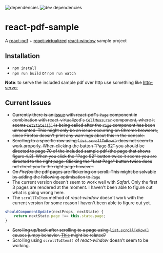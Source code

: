 ![dependencies](https://img.shields.io/david/michaeldzjap/react-pdf-sample.svg)
![dev dependencies](https://img.shields.io/david/dev/michaeldzjap/react-pdf-sample.svg)

# react-pdf-sample
A [react-pdf](https://github.com/wojtekmaj/react-pdf) + ~~[react-virtualized](https://github.com/bvaughn/react-virtualized)~~ [react-window](https://github.com/bvaughn/react-window) sample project

## Installation
- `npm install`
- `npm run build` or `npm run watch`

**Note**: to serve the included sample pdf over http use something like [http-server](https://github.com/indexzero/http-server)

## Current Issues
- ~~Currently there is an [issue](https://github.com/wojtekmaj/react-pdf/issues/49) with react-pdf's `Page` component in combination with react-virtualized's `CellMeasurer` component, where it seems `setState({})` is being called after the `Page` component has been unmounted. This might only be an issue occurring on Chrome browsers, since Firefox doesn't print any warnings about this in the console.~~
- ~~Scrolling to a specific row using `list.scrollToRow()` does not seem to work properly. When clicking the button "Page 82" you should be directed to page 70 of the included sample pdf (the page that shows figure 4.2). When you click the "Page 82" button twice it seems you are directed to the right page. Clicking the "Last Page" button twice does not direct you to the right page however.~~
- ~~On _Firefox_ the pdf pages are flickering on scroll. This might be solvable by adding the following optimisation to `Page`~~
- The current version doesn't seem to work well with _Safari_. Only the first 3 pages are rendered at the moment. I haven't been able to figure out what is going wrong here.
- The `scrollToItem` method of _react-window_ doesn't work with the current version for some reason I haven't been able to figure out yet.
```javascript
shouldComponentUpdate(nextProps, nextState) {
    return nextState.page !== this.state.page;
}
```
- ~~Scrolling up/back after scrolling to a page using `list.scrollToRow()` causes jumpy behavior. [This](https://github.com/bvaughn/react-virtualized/issues/610) might be related?~~
- Scrolling using `scrollToItem()` of _react-window_ doesn't seem to be working.
